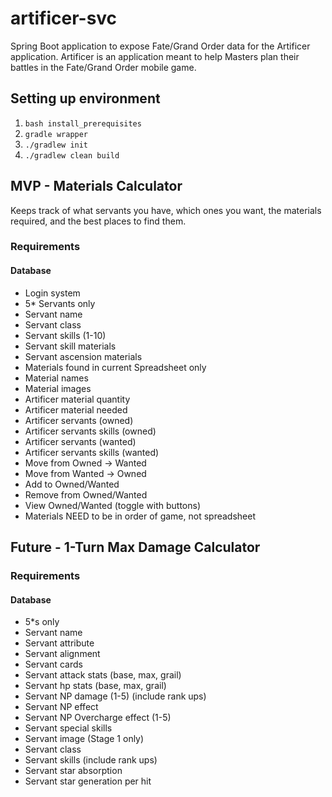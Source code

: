 # artificer-svc
Spring Boot application to expose Fate/Grand Order data for the Artificer application. Artificer is an application meant to help Masters plan their battles in the Fate/Grand Order mobile game.

## Setting up environment
1. `bash install_prerequisites`
2. `gradle wrapper`
3. `./gradlew init`
4. `./gradlew clean build`

## MVP - Materials Calculator
Keeps track of what servants you have, which ones you want, the materials required, and the best places to find them.

### Requirements

#### Database
- Login system
- 5* Servants only
- Servant name
- Servant class
- Servant skills (1-10)
- Servant skill materials
- Servant ascension materials
- Materials found in current Spreadsheet only
- Material names
- Material images
- Artificer material quantity
- Artificer material needed
- Artificer servants (owned)
- Artificer servants skills (owned)
- Artificer servants (wanted)
- Artificer servants skills (wanted)
- Move from Owned -> Wanted
- Move from Wanted -> Owned
- Add to Owned/Wanted
- Remove from Owned/Wanted
- View Owned/Wanted (toggle with buttons)
- Materials NEED to be in order of game, not spreadsheet

## Future - 1-Turn Max Damage Calculator

### Requirements

#### Database
- 5*s only
- Servant name
- Servant attribute
- Servant alignment
- Servant cards
- Servant attack stats (base, max, grail)
- Servant hp stats (base, max, grail)
- Servant NP damage (1-5) (include rank ups)
- Servant NP effect
- Servant NP Overcharge effect (1-5)
- Servant special skills
- Servant image (Stage 1 only)
- Servant class
- Servant skills (include rank ups)
- Servant star absorption
- Servant star generation per hit
